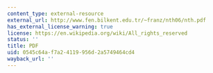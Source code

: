 ```yaml
---
content_type: external-resource
external_url: http://www.fen.bilkent.edu.tr/~franz/nth06/nth.pdf
has_external_license_warning: true
license: https://en.wikipedia.org/wiki/All_rights_reserved
status: ''
title: PDF
uid: 0545c64a-f7a2-4119-956d-2a5749464cd4
wayback_url: ''
---
```

